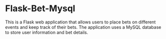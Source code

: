 # Flask-Bet-Mysql
This is a Flask web application that allows users to place bets on different events and keep track of their bets. The application uses a MySQL database to store user information and bet details.
